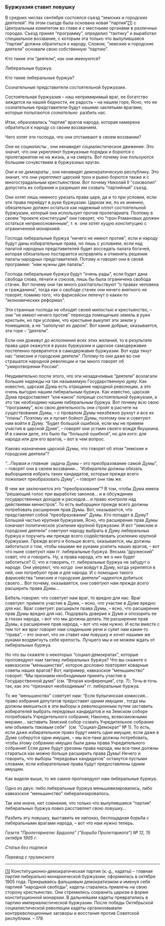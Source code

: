 ### Буржуазия ставит ловушку

В средних числах сентября состоялся съезд “земских и городских деятелей”. На этом съезде была основана новая “партия”[[1]](#_ftn1) с Центральным комитетом во главе и с местными органами в различных городах. Съезд принял “программу”, определил “тактику” и выработал специальное воззвание, с которым эта только что вылупившаяся “партия” должна обратиться к народу. Словом, “земские и городские деятели” основали свою собственную “партию”.

Кто такие эти “деятели”, как они именуются?

Либеральные буржуа.

Кто такие либеральные буржуа?

Сознательные представители состоятельной буржуазии.

Состоятельная буржуазия – наш непримиримый враг, ее богатство зиждется на нашей бедности, ее радость – на нашем горе, Ясно, что ее сознательные представители будут нашими заклятыми врагами, которые попытаются _сознательно_  разбить нас.

Итак, образовалась “партия” врагов народа, которая намерена обратиться к народу со своим воззванием.

Чего хотят эти господа, что они отстаивают в своем воззвании?

_Они не социалисты_ , они ненавидят социалистическое движение. Это значит, что они укрепляют буржуазные порядки и борются с пролетариатом не на жизнь, а на смерть. Вот почему они пользуются большим сочувствием в буржуазных кругах.

_Они и не демократы_ , они ненавидят демократическую республику. Это значит, что они укрепляют царский трон и рьяно борются также и с многострадальным крестьянством. Вот почему Николай II “соизволил” допустить их собрания и разрешил им созвать “партийный” съезд.

Они хотят лишь немного урезать права царя, да и то при условии, если эти права перейдут в руки буржуазии. Царизм же, по их мнению, обязательно должен остаться как надежный оплот состоятельной буржуазии, который она использует против пролетариата. Поэтому в своем “проекте конституции” они говорят, что “трон Романовых должен остаться неприкосновенным”, т. е. они хотят куцую конституцию с ограниченной монархией.

Господа либеральные буржуа “ничего не имеют против”, если и народу будут даны избирательные права, но лишь с условием, если над палатой народных представителей будет восседать палата богачей, которая обязательно постарается исправлять и отменять решения палаты народных представителей. Потому и говорят они в своей программе: “нам нужны две палаты”.

Господа либеральные буржуа будут “очень рады”, если будет дана свобода слова, печати и союзов, лишь бы была ограничена свобода стачек. Вот почему они так много разглагольствуют “о правах человека и гражданина”, тогда как о свободе стачек они ничего внятного не говорят, помимо того, что фарисейски лепечут о каких‑то “экономических реформах”.

Эти странные господа не обходят своей милостью и крестьянство, – они “не имеют ничего против” перехода помещичьих земель в руки крестьян, но при условии, что крестьяне выкупят эти земли у помещиков, а не “заполучат их даром”. Вот какие добрые, оказывается, эти горе – “деятели”.

Если они доживут до исполнения всех этих желаний, то в результате права царя окажутся в руках буржуазии и царское самодержавие постепенно превратится в самодержавие буржуазии. Вот куда тянут нас “земские и городские деятели”. Потому‑то они даже во сне страшатся народной революции и так много говорят об “умиротворении России”.

Неудивительно после этого, что эти незадачливые “деятели” возлагали большие надежды на так называемую Государственную думу. Как известно, царская Дума есть отрицание народной революции, а это очень выгодно нашим либеральным буржуа. Как известно, царская Дума предоставляет “кое‑какое” поприще состоятельной буржуазии, а это так необходимо нашим либеральным буржуа. Вот почему всю свою “программу”, всю свою деятельность они строят в расчете на существование Думы, – с провалом Думы неизбежно рухнут и все их “планы”. Поэтому их и пугает бойкот Думы, поэтому они и советуют нам войти в Думу. “Будет большой ошибкой, если мы не примем участия в царской Думе”, – говорят они устами своего вождя Якушкина. И в самом деле, это было бы “большой ошибкой”, но для кого: для народа или для его врагов, – вот в чем вопрос.

Каково назначение царской Думы, что говорят об этом “земские и городские деятели”?

_“…Первая и главная_  задача Думы – это преобразование самой Думы”, – говорят они в своем воззвании… “Избиратели должны обязать выборщиков избрать таких кандидатов, которые прежде всего пожелают преобразовать Думу”, – говорят они там же.

В чем же заключается это “преобразование”? В том, чтобы Дума имела “решающий голос при выработке законов… и в обсуждении государственных доходов и расходов… и право контроля над действиями министров”. То есть выборщики прежде всего должны потребовать расширения прав Думы. Вот, оказывается, что представляет собой “преобразование” Думы. Кто попадет в Думу? Большей частью крупная буржуазия, Ясно, что расширение прав Думы означает политическое усиление крупной буржуазии. И вот “земские и городские деятели” советуют народу выбрать в Думу либеральных буржуа и поручить им прежде всего содействовать усилению крупной буржуазии. Прежде всего и больше всего, оказывается, мы должны заботиться о том, чтобы нашими же руками усилить наших врагов, – вот что ныне советуют нам гг. либеральные буржуа. Весьма “дружеский” совет, что и говорить. Ну, а права народа, кто же о них будет заботиться? О, что и говорить, гг. либеральные буржуа не забудут о народе. Они уверяют, что _когда_  они войдут в Думу, когда укрепятся в ней, они потребуют прав и для народа. И с помощью такого фарисейства “земские и городские деятели” надеются добиться своего… Вот почему, оказывается, они советуют нам _прежде всего_  расширить права Думы…

Бебель говорил: что советует нам враг, то вредно для нас. Враг советует: примите участие в Думе, – ясно, что участие в Думе вредно для нас. Враг советует: расширьте права Думы, – ясно, что расширение прав Думы вредно для нас. Подорвать доверие к Думе и опозорить ее в глазах народа, – вот что мы должны делать. Не расширение прав Думы, а расширение прав народа, – вот что нам нужно. И если вместе с тем тот же враг говорит нам сладенькие речи и сулит нам какие‑то “права”, – это значит, что он ставит нам ловушку и хочет нашими же руками воздвигнуть себе крепость. Лучшего мы и не можем ждать от либеральных буржуа.

Но что вы скажете о некоторых “социал‑демократах”, которые проповедуют нам тактику либеральных буржуа? Что вы скажете о кавказском “меньшинстве”, которое дословно повторяет коварные советы наших врагов? Вот, например, кавказское “меньшинство” говорит: “Мы признаем необходимым принять участие в Государственной думе” (см. “Вторая конференция”, стр. 7); Точь‑в‑точь так, как это “признают необходимым” гг. либеральные буржуа.

То же “меньшинство” советует нам: “Если булыгинская комиссия… право избрания депутатов предоставит _одним имущим_ , тогда мы должны вмешаться в эти выборы и революционным путем заставить избирателей выбрать передовых кандидатов и на Земском соборе потребовать Учредительного собрания, Наконец, всевозможными мерами… заставить Земский собор созвать Учредительное собрание или _объявить таковым себя”_  (см. “Социал‑Демократ” № 1). То есть, если даже избирательное право будут иметь одни имущие, если даже в Думе соберутся одни имущие, – мы все‑таки должны потребовать, чтобы этому собранию имущих были даны права Учредительного собрания! Если даже будут урезаны права народа, мы все‑таки должны стараться как можно больше расширить права Думы! Нечего и говорить, что выборы “передовых кандидатов” останутся пустыми словами, если избирательные права будут предоставлены одним имущим.

Как видели выше, то же самое проповедуют нам либеральные буржуа.

Одно из двух: либо либеральные буржуа меньшевизировались, либо кавказское “меньшинство” либерализировалось.

Так или иначе, нет сомнения, что только что вылупившаяся “партия” либеральных буржуа ловко расставляет свою ловушку…

Разбить эту ловушку, выставить ее напоказ, беспощадная борьба с либеральными врагами народа, – вот что нам нужно теперь.

_Газета “Пролетариатис Брдзола” (“Борьба Пролетариата”) №_ _12, 15 октября 1905_ _г._

_Статья без подписи_

_Перевод с грузинского_

  

---

[[1]](#_ftnref1) Конституционно‑демократическая партия (к.‑д., кадеты) – главная партия либерально‑монархической буржуазии; оформилась в октябре 1905 года. Прикрываясь фальшивым демократизмом и именуя себя партией “народной свободы”, кадеты старались привлечь на свою сторону крестьянство. Они стремились сохранить царизм в форме конституционной монархии. В дальнейшем кадеты превратились в партию империалистической буржуазии. После победы Октябрьской социалистической революции кадеты организовывали контрреволюционные заговоры и восстания против Советской республики. – _179._